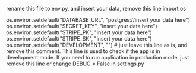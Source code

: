 rename this file to env.py, and insert your data, remove this line
import os

os.environ.setdefault("DATABASE_URL", "postgres://insert your data here")
os.environ.setdefault("SECRET_KEY", "insert your data here")
os.environ.setdefault("STRIPE_PK", "insert your data here")
os.environ.setdefault("STRIPE_SK", "insert your data here")
os.environ.setdefault("DEVELOPMENT", "") # just leave this line as is, and remove this comment. This line is used to 
check if the app is in development mode. If you need to run application in production mode, just remove this line or 
change DEBUG = False in settings.py